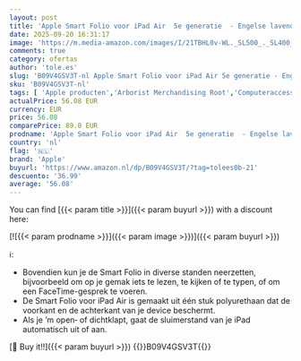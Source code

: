 ```yaml
---
layout: post
title: 'Apple Smart Folio voor iPad Air  5e generatie  - Engelse lavendel '
date: 2025-09-20 16:31:17
image: 'https://m.media-amazon.com/images/I/21TBHL0v-WL._SL500_._SL400_.jpg'
comments: true
category: ofertas
author: 'tole.es'
slug: 'B09V4GSV3T-nl Apple Smart Folio voor iPad Air 5e generatie - Engelse...'
sku: 'B09V4GSV3T-nl'
tags: [ 'Apple producten','Arborist Merchandising Root','Computeraccessoires','Computers, onderdelen & accessoires','Elektronica','Hoezen voor tablets','Self Service','Special Features Stores','Tabletaccessoires','Tassen, koffers & sleeves voor tablets','apple','be0c145d-645e-47ab-b638-53e8112e3d67_0','be0c145d-645e-47ab-b638-53e8112e3d67_2801','🇳🇱', ]
actualPrice: 56.08 EUR
currency: EUR
price: 56.08
comparePrice: 89.0 EUR
prodname: 'Apple Smart Folio voor iPad Air  5e generatie  - Engelse lavendel '
country: 'nl'
flag: '🇳🇱'
brand: 'Apple'
buyurl: 'https://www.amazon.nl/dp/B09V4GSV3T/?tag=tolees0b-21'
descuento: '36.99'
average: '56.08'
---
```


You can find [{{< param title >}}]({{< param buyurl >}}) with a discount here:

[![{{< param prodname >}}]({{< param image >}})]({{< param buyurl >}})

ℹ️:

- Bovendien kun je de Smart Folio in diverse standen neerzetten, bijvoorbeeld om op je gemak iets te lezen, te kijken of te typen, of om een FaceTime-gesprek te voeren.
- De Smart Folio voor iPad Air is gemaakt uit één stuk polyurethaan dat de voorkant en de achterkant van je device beschermt.
- Als je ’m open‑ of dichtklapt, gaat de sluimerstand van je iPad automatisch uit of aan.

[🛒 Buy it!!]({{< param buyurl >}})
{{<world>}}B09V4GSV3T{{</world>}}
